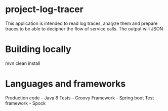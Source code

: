# project-log-tracer
This application is intended to read log traces, analyze them and prepare traces to be able to decipher the flow of service calls. The output will JSON

# Building locally
mvn clean install

# Languages and frameworks
Production code - Java 8
Tests - Groovy
Framework - Spring boot
Test framework - Spock
